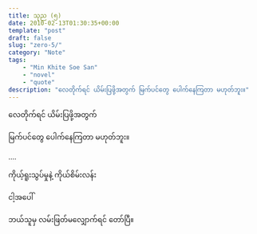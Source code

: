 ```yaml
---
title: သုည (၅)
date: 2010-02-13T01:30:35+00:00
template: "post"  
draft: false  
slug: "zero-5/"  
category: "Note"
tags:
    - "Min Khite Soe San"
    - "novel"
    - "quote"
description: "လေတိုက်ရင် ယိမ်းပြဖို့အတွက် မြက်ပင်တွေ ပေါက်နေကြတာ မဟုတ်ဘူး။"
---
```

လေတိုက်ရင် ယိမ်းပြဖို့အတွက်
  
မြက်ပင်တွေ ပေါက်နေကြတာ မဟုတ်ဘူး။
  
&#8230;.
  
ကိုယ့်ရူးသွပ်မှုနဲ့ ကိုယ်စိမ်းလန်း
  
ငါ့အပေါ်
  
ဘယ်သူမှ လမ်းဖြတ်မလျှောက်ရင် တော်ပြီ။